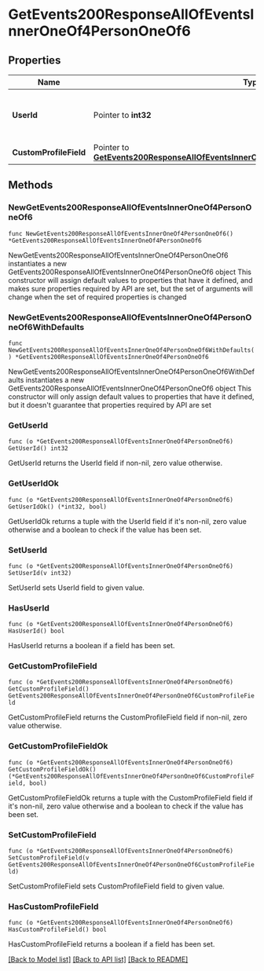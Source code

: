 # GetEvents200ResponseAllOfEventsInnerOneOf4PersonOneOf6

## Properties

Name | Type | Description | Notes
------------ | ------------- | ------------- | -------------
**UserId** | Pointer to **int32** | The ID of the user affected by this change.  | [optional] 
**CustomProfileField** | Pointer to [**GetEvents200ResponseAllOfEventsInnerOneOf4PersonOneOf6CustomProfileField**](GetEvents200ResponseAllOfEventsInnerOneOf4PersonOneOf6CustomProfileField.md) |  | [optional] 

## Methods

### NewGetEvents200ResponseAllOfEventsInnerOneOf4PersonOneOf6

`func NewGetEvents200ResponseAllOfEventsInnerOneOf4PersonOneOf6() *GetEvents200ResponseAllOfEventsInnerOneOf4PersonOneOf6`

NewGetEvents200ResponseAllOfEventsInnerOneOf4PersonOneOf6 instantiates a new GetEvents200ResponseAllOfEventsInnerOneOf4PersonOneOf6 object
This constructor will assign default values to properties that have it defined,
and makes sure properties required by API are set, but the set of arguments
will change when the set of required properties is changed

### NewGetEvents200ResponseAllOfEventsInnerOneOf4PersonOneOf6WithDefaults

`func NewGetEvents200ResponseAllOfEventsInnerOneOf4PersonOneOf6WithDefaults() *GetEvents200ResponseAllOfEventsInnerOneOf4PersonOneOf6`

NewGetEvents200ResponseAllOfEventsInnerOneOf4PersonOneOf6WithDefaults instantiates a new GetEvents200ResponseAllOfEventsInnerOneOf4PersonOneOf6 object
This constructor will only assign default values to properties that have it defined,
but it doesn't guarantee that properties required by API are set

### GetUserId

`func (o *GetEvents200ResponseAllOfEventsInnerOneOf4PersonOneOf6) GetUserId() int32`

GetUserId returns the UserId field if non-nil, zero value otherwise.

### GetUserIdOk

`func (o *GetEvents200ResponseAllOfEventsInnerOneOf4PersonOneOf6) GetUserIdOk() (*int32, bool)`

GetUserIdOk returns a tuple with the UserId field if it's non-nil, zero value otherwise
and a boolean to check if the value has been set.

### SetUserId

`func (o *GetEvents200ResponseAllOfEventsInnerOneOf4PersonOneOf6) SetUserId(v int32)`

SetUserId sets UserId field to given value.

### HasUserId

`func (o *GetEvents200ResponseAllOfEventsInnerOneOf4PersonOneOf6) HasUserId() bool`

HasUserId returns a boolean if a field has been set.

### GetCustomProfileField

`func (o *GetEvents200ResponseAllOfEventsInnerOneOf4PersonOneOf6) GetCustomProfileField() GetEvents200ResponseAllOfEventsInnerOneOf4PersonOneOf6CustomProfileField`

GetCustomProfileField returns the CustomProfileField field if non-nil, zero value otherwise.

### GetCustomProfileFieldOk

`func (o *GetEvents200ResponseAllOfEventsInnerOneOf4PersonOneOf6) GetCustomProfileFieldOk() (*GetEvents200ResponseAllOfEventsInnerOneOf4PersonOneOf6CustomProfileField, bool)`

GetCustomProfileFieldOk returns a tuple with the CustomProfileField field if it's non-nil, zero value otherwise
and a boolean to check if the value has been set.

### SetCustomProfileField

`func (o *GetEvents200ResponseAllOfEventsInnerOneOf4PersonOneOf6) SetCustomProfileField(v GetEvents200ResponseAllOfEventsInnerOneOf4PersonOneOf6CustomProfileField)`

SetCustomProfileField sets CustomProfileField field to given value.

### HasCustomProfileField

`func (o *GetEvents200ResponseAllOfEventsInnerOneOf4PersonOneOf6) HasCustomProfileField() bool`

HasCustomProfileField returns a boolean if a field has been set.


[[Back to Model list]](../README.md#documentation-for-models) [[Back to API list]](../README.md#documentation-for-api-endpoints) [[Back to README]](../README.md)



